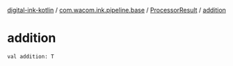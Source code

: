 [digital-ink-kotlin](../../index.md) / [com.wacom.ink.pipeline.base](../index.md) / [ProcessorResult](index.md) / [addition](./addition.md)

# addition

`val addition: T`